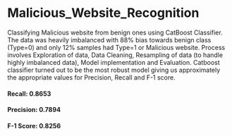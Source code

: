# Malicious_Website_Recognition
Classifying Malicious website from benign ones using CatBoost Classifier. 
The data was heavily imbalanced with 88% bias towards benign class (Type=0) and only 12% samples had Type=1 or Malicious website.
Process involves Exploration of data, Data Cleaning, Resampling of data (to handle highly imbalanced data), Model implementation and Evaluation.
Catboost classifier turned out to be the most robust model giving us approximately the appropriate values for Precision, Recall and F-1 score.
#### **Recall: 0.8653**
#### **Precision: 0.7894**
#### **F-1 Score: 0.8256**
